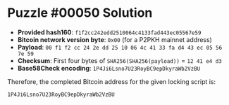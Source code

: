 # Puzzle #00050 Solution

- **Provided hash160**: `f1f2cc242edd2510064c4133fad443ec05567e59`
- **Bitcoin network version byte**: `0x00` (for a P2PKH mainnet address)
- **Payload**: `00 f1 f2 cc 24 2e dd 25 10 06 4c 41 33 fa d4 43 ec 05 56 7e 59`
- **Checksum**: First four bytes of `SHA256(SHA256(payload))` = `12 41 e4 d3`
- **Base58Check encoding**: `1P4Ji6Lsno7U23RoyBC9epDkyraWb2VzBU`

Therefore, the completed Bitcoin address for the given locking script is:

```
1P4Ji6Lsno7U23RoyBC9epDkyraWb2VzBU
```
